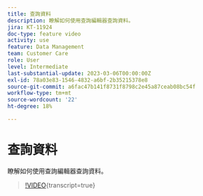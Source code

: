 ```yaml
---
title: 查詢資料
description: 瞭解如何使用查詢編輯器查詢資料。
jira: KT-11924
doc-type: feature video
activity: use
feature: Data Management
team: Customer Care
role: User
level: Intermediate
last-substantial-update: 2023-03-06T00:00:00Z
exl-id: 78a03e83-1546-4832-a6bf-2b35215378e8
source-git-commit: a6fac47b141f8731f8798c2e45a87ceab08bc54f
workflow-type: tm+mt
source-wordcount: '22'
ht-degree: 18%

---
```


# 查詢資料

瞭解如何使用查詢編輯器查詢資料。

>[!VIDEO](https://video.tv.adobe.com/v/3415814?quality=12&learn=on){transcript=true}
